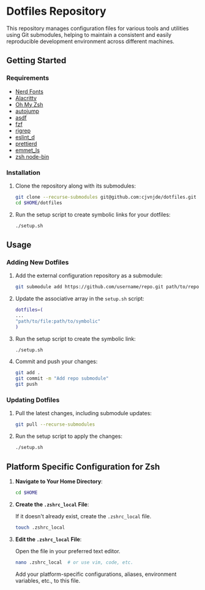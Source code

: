 # Dotfiles Repository

This repository manages configuration files for various tools and utilities using Git submodules, helping to maintain a consistent and easily reproducible development environment across different machines.

## Getting Started

### Requirements

- [Nerd Fonts](https://www.nerdfonts.com/)
- [Alacritty](https://alacritty.org/)
- [Oh My Zsh](https://ohmyz.sh/)
- [autojump](https://github.com/wting/autojump)
- [asdf](https://asdf-vm.com)
- [fzf](https://github.com/junegunn/fzf)
- [rigrep](https://github.com/BurntSushi/ripgrep)
- [eslint_d](https://github.com/mantoni/eslint_d.js)
- [prettierd](https://github.com/fsouza/prettierd)
- [emmet_ls](https://github.com/aca/emmet-ls)
- [zsh node-bin](https://github.com/remcohaszing/zsh-node-bin)

### Installation

1. Clone the repository along with its submodules:

    ```sh
    git clone --recurse-submodules git@github.com:cjvnjde/dotfiles.git $HOME/dotfiles
    cd $HOME/dotfiles
    ```

2. Run the setup script to create symbolic links for your dotfiles:

    ```sh
    ./setup.sh
    ```

## Usage

### Adding New Dotfiles

1. Add the external configuration repository as a submodule:

    ```sh
    git submodule add https://github.com/username/repo.git path/to/repo
    ```

2. Update the associative array in the `setup.sh` script:

    ```bash
    dotfiles=(
    ...
    "path/to/file:path/to/symbolic"
    )
    ```

3. Run the setup script to create the symbolic link:

    ```sh
    ./setup.sh
    ```

4. Commit and push your changes:

    ```sh
    git add .
    git commit -m "Add repo submodule"
    git push
    ```

### Updating Dotfiles

1. Pull the latest changes, including submodule updates:

    ```sh
    git pull --recurse-submodules
    ```

2. Run the setup script to apply the changes:

    ```sh
    ./setup.sh
    ```

## Platform Specific Configuration for Zsh

1. **Navigate to Your Home Directory**: 

    ```sh
    cd $HOME
    ```

2. **Create the `.zshrc_local` File**: 

    If it doesn't already exist, create the `.zshrc_local` file.

    ```sh
    touch .zshrc_local
    ```

3. **Edit the `.zshrc_local` File**: 

    Open the file in your preferred text editor.

    ```sh
    nano .zshrc_local  # or use vim, code, etc.
    ```

    Add your platform-specific configurations, aliases, environment variables, etc., to this file.
